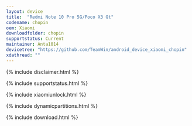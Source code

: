 ```yaml
---
layout: device
title:  "Redmi Note 10 Pro 5G/Poco X3 Gt"
codename: chopin
oem: Xiaomi
downloadfolder: chopin
supportstatus: Current
maintainer: Anta1014
devicetree: "https://github.com/TeamWin/android_device_xiaomi_chopin"
xdathread: ""
---
```


{% include disclaimer.html %}

{% include supportstatus.html %}

{% include xiaomiunlock.html %}

{% include dynamicpartitions.html %}

{% include download.html %}
